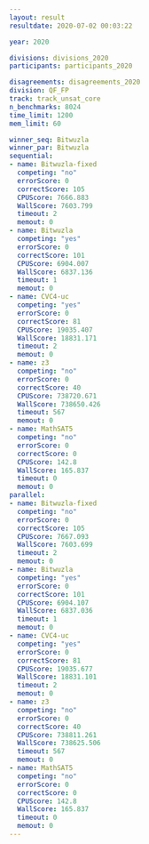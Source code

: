 ```yaml
---
layout: result
resultdate: 2020-07-02 00:03:22

year: 2020

divisions: divisions_2020
participants: participants_2020

disagreements: disagreements_2020
division: QF_FP
track: track_unsat_core
n_benchmarks: 8024
time_limit: 1200
mem_limit: 60

winner_seq: Bitwuzla
winner_par: Bitwuzla
sequential:
- name: Bitwuzla-fixed
  competing: "no"
  errorScore: 0
  correctScore: 105
  CPUScore: 7666.883
  WallScore: 7603.799
  timeout: 2
  memout: 0
- name: Bitwuzla
  competing: "yes"
  errorScore: 0
  correctScore: 101
  CPUScore: 6904.007
  WallScore: 6837.136
  timeout: 1
  memout: 0
- name: CVC4-uc
  competing: "yes"
  errorScore: 0
  correctScore: 81
  CPUScore: 19035.407
  WallScore: 18831.171
  timeout: 2
  memout: 0
- name: z3
  competing: "no"
  errorScore: 0
  correctScore: 40
  CPUScore: 738720.671
  WallScore: 738650.426
  timeout: 567
  memout: 0
- name: MathSAT5
  competing: "no"
  errorScore: 0
  correctScore: 0
  CPUScore: 142.8
  WallScore: 165.837
  timeout: 0
  memout: 0
parallel:
- name: Bitwuzla-fixed
  competing: "no"
  errorScore: 0
  correctScore: 105
  CPUScore: 7667.093
  WallScore: 7603.699
  timeout: 2
  memout: 0
- name: Bitwuzla
  competing: "yes"
  errorScore: 0
  correctScore: 101
  CPUScore: 6904.107
  WallScore: 6837.036
  timeout: 1
  memout: 0
- name: CVC4-uc
  competing: "yes"
  errorScore: 0
  correctScore: 81
  CPUScore: 19035.677
  WallScore: 18831.101
  timeout: 2
  memout: 0
- name: z3
  competing: "no"
  errorScore: 0
  correctScore: 40
  CPUScore: 738811.261
  WallScore: 738625.506
  timeout: 567
  memout: 0
- name: MathSAT5
  competing: "no"
  errorScore: 0
  correctScore: 0
  CPUScore: 142.8
  WallScore: 165.837
  timeout: 0
  memout: 0
---
```

